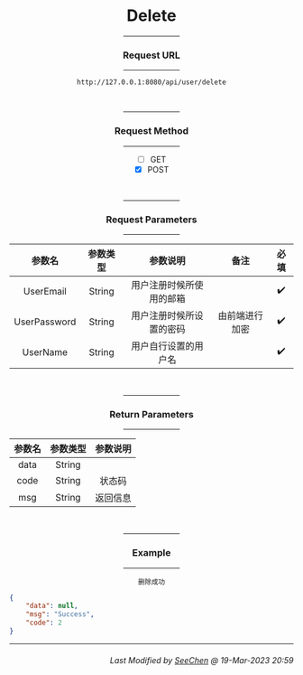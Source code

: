 <div align = "center">

# Delete

<hr width = "20%"/>

### Request URL
<hr width = "20%"/>

`http://127.0.0.1:8080/api/user/delete`

<br/>
<hr width = "20%"/>

### Request Method
<hr width = "20%"/>

- [ ] GET
- [X] POST

<br/>
<hr width = "20%"/>

### Request Parameters
<hr width = "20%"/>

|参数名|参数类型|参数说明|备注|必填|
|:---:|:---:|:---:|:---:|:---:|
|UserEmail|String|用户注册时候所使用的邮箱||:heavy_check_mark:|
|UserPassword|String|用户注册时候所设置的密码|由前端进行加密|:heavy_check_mark:|
|UserName|String|用户自行设置的用户名||:heavy_check_mark:|

<br/>
<hr width = "20%"/>

### Return Parameters
<hr width = "20%"/>

|参数名|参数类型|参数说明|
|:---:|:---:|:---:|
|data|String||
|code|String|状态码|
|msg|String|返回信息|

<br/>
<hr width = "20%"/>

### Example
<hr width = "20%"/>

`删除成功`
</div>


```json
{
    "data": null,
    "msg": "Success",
    "code": 2
}
```
---
<div align="right">

###### *Last Modified by [SeeChen](https://github.com/SeeChen/) @ 19-Mar-2023 20:59*
</div>